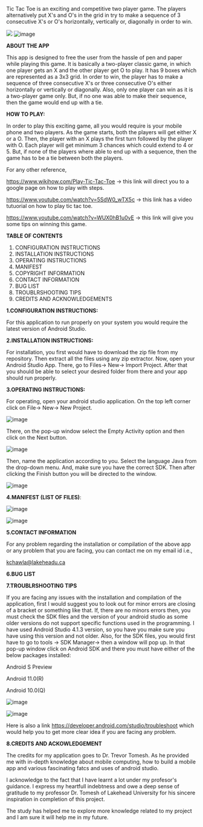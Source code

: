 Tic Tac Toe is an exciting and competitive two player game. The players alternatively put X&#39;s and O&#39;s in the grid in try to make a sequence of 3 consecutive X&#39;s or O&#39;s horizontally, vertically or, diagonally in order to win.

![](RackMultipart20210423-4-wa5yd2_html_4ffe2ecf2a521dc4.png)
![image](https://user-images.githubusercontent.com/83088348/115928674-8295de00-a454-11eb-803a-9447ee3a614f.png)

**ABOUT THE APP**

This app is designed to free the user from the hassle of pen and paper while playing this game. It is basically a two-player classic game, in which one player gets an X and the other player get O to play. It has 9 boxes which are represented as a 3x3 grid. In order to win, the player has to make a sequence of three consecutive X&#39;s or three consecutive O&#39;s either horizontally or vertically or diagonally. Also, only one player can win as it is a two-player game only. But, if no one was able to make their sequence, then the game would end up with a tie.

**HOW TO PLAY:**

In order to play this exciting game, all you would require is your mobile phone and two players. As the game starts, both the players will get either X or a O. Then, the player with an X plays the first turn followed by the player with O. Each player will get minimum 3 chances which could extend to 4 or 5. But, if none of the players where able to end up with a sequence, then the game has to be a tie between both the players.

For any other reference,

https://www.wikihow.com/Play-Tic-Tac-Toe -> this link will direct you to a google page on how to play with steps.

https://www.youtube.com/watch?v=5SdW0_wTX5c -> this link has a video tutuorial on how to play tic tac toe.

https://www.youtube.com/watch?v=WUX0hB1u0vE -> this link will give you some tips on winning this game.

**TABLE OF CONTENTS**

1. CONFIGURATION INSTRUCTIONS
2. INSTALLATION INSTRUCTIONS
3. OPERATING INSTRUCTIONS
4. MANIFEST
5. COPYRIGHT INFORMATION
6. CONTACT INFORMATION
7. BUG LIST
8. TROUBLRSHOOTING TIPS
9. CREDITS AND ACKNOWLEDGEMENTS

**1.CONFIGURATION INSTRUCTIONS:**

For this application to run properly on your system you would require the latest version of Android Studio.

**2.INSTALLATION INSTRUCTIONS:**

For installation, you first would have to download the zip file from my repository. Then extract all the files using any zip extractor. Now, open your Android Studio App. There, go to Files-> New-> Import Project. After that you should be able to select your desired folder from there and your app should run properly.

**3.OPERATING INSTRUCTIONS:**

For operating, open your android studio application. On the top left corner click on File-> New-> New Project.

![image](https://user-images.githubusercontent.com/83088348/115938474-cdb9ec00-a468-11eb-88b7-717ac3757c1d.png)

 There, on the pop-up window select the Empty Activity option and then click on the Next button.
 
 ![image](https://user-images.githubusercontent.com/83088348/115938487-da3e4480-a468-11eb-964d-e009cad56646.png)

Then, name the application according to you. Select the language Java from the drop-down menu. And, make sure you have the correct SDK. Then after clicking the Finish button you will be directed to the window.

 ![image](https://user-images.githubusercontent.com/83088348/115938491-e0ccbc00-a468-11eb-8a8f-b13ce6b2ad5e.png)

**4.MANIFEST (LIST OF FILES)**:

![image](https://user-images.githubusercontent.com/83088348/115940314-0c52a500-a46f-11eb-938e-e91a2dfdb052.png)

![image](https://user-images.githubusercontent.com/83088348/115940325-12e11c80-a46f-11eb-82b4-05c830297e26.png)

**5.CONTACT INFORMATION**

For any problem regarding the installation or compilation of the above app or any problem that you are facing, you can contact me on my email id i.e.,

kchawla@lakeheadu.ca

**6.BUG LIST**



**7.TROUBLRSHOOTING TIPS**

If you are facing any issues with the installation and compilation of the application, first I would suggest you to look out for  minor errors are closing of a bracket or something like that. If, there are no minors errors then, you must check the SDK files and the version of your android studio as some older versions do not support specific functions used in the programming. I have used Android Studio 4.1.3 version, so you have you make sure you have using this version and not older. Also, for the SDK files, you would first have to go to tools -> SDK Manager-> then a window will pop up. In that pop-up window click on Android SDK and there you must have either of the below packages installed:

Android S Preview

Android 11.0(R)

Android 10.0(Q) 

![image](https://user-images.githubusercontent.com/83088348/115941030-aae00580-a471-11eb-80f0-c54b52cd175f.png)

![image](https://user-images.githubusercontent.com/83088348/115941050-c5b27a00-a471-11eb-8267-b7ba4b5419d8.png)

Here is also a link https://developer.android.com/studio/troubleshoot which would help you to get more clear idea if you are facing any problem.

**8.CREDITS AND ACKOWLEDGEMENT**

The credits for my application goes to Dr. Trevor Tomesh. As he provided me with in-depth knowledge about mobile computing, how to build a mobile app and various fascinating fatcs and uses of android studio. 

I acknowledge to the fact that I have learnt a lot under my profesor's guidance. I express my heartfull indebtness and owe a deep sense of gratitude to my professor Dr. Tomesh of Lakehead University for his sincere inspiration in completion of this project.

The study has helped me to explore more knowledge related to my project and I am sure it will help me in my future.








